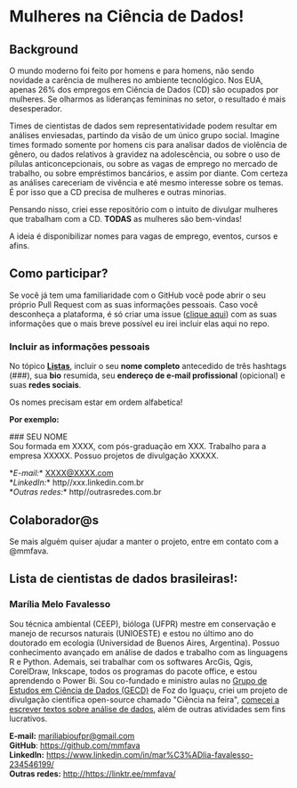 # Mulheres na Ciência de Dados! 

## Background
O mundo moderno foi feito por homens e para homens, não sendo novidade a carência de mulheres no ambiente tecnológico.  Nos EUA, apenas 26% dos empregos em Ciência de Dados (CD) são ocupados por mulheres. Se olharmos as lideranças femininas no setor, o resultado é mais desesperador. 

Times de cientistas de dados sem representatividade podem resultar em análises enviesadas, partindo da visão de um único grupo social. Imagine times formado somente por homens cis para analisar dados de violência de gênero, ou dados relativos à gravidez na adolescência, ou sobre o uso de pílulas anticoncepcionais, ou sobre as vagas de emprego no mercado de trabalho, ou sobre empréstimos bancários, e assim por diante. Com certeza as análises careceriam de vivência e até mesmo interesse sobre os temas. É por isso que a CD precisa de mulheres e outras minorias. 

Pensando nisso, criei esse repositório com o intuito de divulgar mulheres que trabalham com a CD. 
**TODAS** as mulheres são bem-vindas! 

A ideia é disponibilizar nomes para vagas de emprego, eventos, cursos e afins. 

## Como participar?
Se você já tem uma familiaridade com o GitHub você pode abrir o seu próprio Pull Request com as suas informações pessoais. Caso você desconheça a plataforma, é só criar uma issue ([clique aqui](https://github.com/mmfava/mulheres_cienciadedados/issues/new)) com as suas informações que o mais breve possível eu irei incluir elas aqui no repo. 

### Incluir as informações pessoais

No tópico [**Listas**](https://github.com/mmfava/mulheres_cienciadedados/blob/master/README.md#lista), incluir o seu **nome completo** antecedido de três hashtags (###), sua **bio** resumida, seu **endereço de e-mail profissional** (opicional) e suas **redes sociais**. <br />

Os nomes precisam estar em ordem alfabetica!

**Por exemplo:**

\### SEU NOME <br />
Sou formada em XXXX, com pós-graduação em XXX. Trabalho para a empresa XXXXX. Possuo projetos de divulgação XXXXX. <br />

\**E-mail:** XXXX@XXXX.com <br />
\**LinkedIn:**  http//xxx.linkedin.com.br <br />
\**Outras redes:** http//outrasredes.com.br <br />

## Colaborador@s
Se mais alguém quiser ajudar a manter o projeto, entre em contato com a @mmfava. 

## Lista de cientistas de dados brasileiras!:

### Marília Melo Favalesso
Sou técnica ambiental (CEEP), bióloga (UFPR) mestre em conservação e manejo de recursos naturais (UNIOESTE) e estou no último ano do doutorado em ecologia (Universidad de
Buenos Aires, Argentina). Possuo conhecimento avançado em análise de dados e trabalho com as linguagens R e Python. Ademais, sei trabalhar com os softwares ArcGis, Qgis, CorelDraw, Inkscape, todos os programas do pacote office, e estou aprendendo o Power Bi. Sou co-fundado e ministro aulas no [Grupo de Estudos em Ciência de Dados (GECD)](https://github.com/gecdfoz/GECD) de Foz do Iguaçu, criei um projeto de divulgação cientifica open-source chamado "Ciência na feira", [comecei a escrever textos sobre análise de dados](https://medium.com/@mmfava), além de outras atividades sem fins lucrativos. <br />

**E-mail:** mariliabioufpr@gmail.com <br />
**GitHub**: <https://github.com/mmfava> <br />
**LinkedIn:** <https://www.linkedin.com/in/mar%C3%ADlia-favalesso-234546199/> <br />
**Outras redes:** <http://https://linktr.ee/mmfava/>






 


